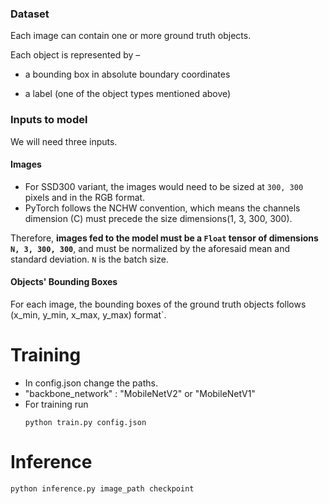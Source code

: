 

### Dataset

Each image can contain one or more ground truth objects.

Each object is represented by –

- a bounding box in absolute boundary coordinates

- a label (one of the object types mentioned above)

### Inputs to model

We will need three inputs.

#### Images

* For SSD300 variant, the images would need to be sized at `300, 300` pixels and in the RGB format.
* PyTorch follows the NCHW convention, which means the channels dimension (C) must precede the size dimensions(1, 3, 300, 300).

Therefore, **images fed to the model must be a `Float` tensor of dimensions `N, 3, 300, 300`**, and must be normalized by the aforesaid mean and standard deviation. `N` is the batch size.


#### Objects' Bounding Boxes

For each image, the bounding boxes of the ground truth objects follows (x_min, y_min, x_max, y_max) format`.

# Training
* In config.json change the paths. 
* "backbone_network" : "MobileNetV2" or "MobileNetV1"
* For training run
  ```
  python train.py config.json
  ```
# Inference 
  ```
  python inference.py image_path checkpoint
  ```
 
